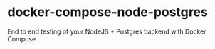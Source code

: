 # docker-compose-node-postgres
End to end testing of your NodeJS + Postgres backend with Docker Compose
